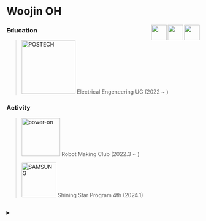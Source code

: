 <h1>Woojin OH</h1> 

<a href="https://linkedin.com/in/wjoh"><img align="right" width="40" src="https://github.com/owjxyz/owjxyz/blob/main/assets/linkedin.png?raw=true"></a>
<a href="https://www.instagram.com/owjxyz/"><img align="right" width="40" src="https://github.com/owjxyz/owjxyz/blob/main/assets/instagram.png?raw=true"></a>
<a href="mailto:owj1110@icloud.com"><img align="right" width="40" src="https://github.com/owjxyz/owjxyz/blob/main/assets/mail.png?raw=true"></a>

<h3>Education</h3>
<blockquote>
  <p>
    <a href="https://www.postech.ac.kr" target="_blank"><img width="140" alt="POSTECH" src="https://github.com/owjxyz/owjxyz/assets/89694988/7f185b88-cfbd-4b88-8e5e-9f2d4565268d"></a> Electrical Engeneering UG (2022 ~ )
  </p>
</blockquote>

<h3>Activity</h3>
<blockquote>
  <p>
    <a href="https://poweron.postech.ac.kr/" target="_blank"><img width="100" alt="power-on" src="https://github.com/power-on-github/power-on-github.github.io/blob/main/assets/poweron-text.svg"></a> Robot Making Club (2022.3 ~ )
  </p>
  <p>
    <a href="https://www.samsung-dsrecruit.com/recruits/notice/2024_winter_shiningstar/index.php" target="_blank"><img width="90" alt="SAMSUNG" src="https://github.com/owjxyz/owjxyz/assets/89694988/370e35f7-ff28-41eb-821f-6ac40f5af5a2"></a> Shining Star Program 4th (2024.1)
  </p>
  <!--<--p>
    <a href="https://rokaf.airforce.mil.kr/airforce/index.do" target="_blank"><img width="50" alt="ROKAF" src="https://github.com/owjxyz/owjxyz/assets/89694988/97f4a742-6483-4e80-a0f6-7e4bb0f12d17"></a> Republic of Korea Air Force (2024.9 ~ 2026.6)
  </p>-->
</blockquote>

<!--
<h3>Certification</h3>
<blockquote>
  <p>
    <a href="https://www.q-net.or.kr/" target="_blank"><img width="130" alt="정보처리기능사" src="https://github.com/owjxyz/owjxyz/assets/89694988/9b602ef3-d36b-4062-a7be-61b49ed3fa87"></a> Craftsman Information Processing (2024.4.17)
  </p>
</blockquote>
-->

<h2></h2>

<details>
  <summary></summary>
  
  <a href="https://github.com/anuraghazra/github-readme-stats">
    <img align="right" src="https://github-readme-stats.vercel.app/api/top-langs/?username=owjxyz&layout=compact" />
  </a>
  
  <h3>Studying</h3>
  <a href="https://www.arm.com/" target="_blank"><img src="https://img.shields.io/badge/arm Cortex-0091BD?style=badge&logo=arm&logoColor=white"/></a>
  <a href="" target="_blank"><img src="https://img.shields.io/badge/HTML5-E34F26?style=badge&logo=html5&logoColor=white"/></a>
  <a href="" target="_blank"><img src="https://img.shields.io/badge/CSS3-1572B6?style=badge&logo=css3&logoColor=white"/></a>
  <a href="" target="_blank"><img src="https://img.shields.io/badge/JavaScript-ffd200?style=badge&logo=javascript&logoColor=white"/></a>
  <a href="https://www.docker.com/" target="_blank"><img src="https://img.shields.io/badge/Docker-2496ED?style=badge&logo=docker&logoColor=white"/></a>
  
  <h3>Skills</h3>
  <a href="" target="_blank"><img src="https://img.shields.io/badge/C/C++-00599C?style=badge&logo=cplusplus&logoColor=white"/></a>
  <a href="https://www.python.org/" target="_blank"><img src="https://img.shields.io/badge/Python-3776AB?style=badge&logo=python&logoColor=white"/></a>
  <a href="https://jupyter.org/" target="_blank"><img src="https://img.shields.io/badge/Jupyter-F37626?style=badge&logo=jupyter&logoColor=white"/></a>
  <a href="https://www.arduino.cc/" target="_blank"><img src="https://img.shields.io/badge/Arduino-00878F?style=badge&logo=arduino&logoColor=white"/></a>
  <a href="https://www.raspberrypi.com/" target="_blank"><img src="https://img.shields.io/badge/Raspberry Pi-bc3657?style=badge&logo=raspberrypi&logoColor=white"/></a>
  
  <h3>Tools</h3>
  <a href="https://code.visualstudio.com/" target="_blank"><img src="https://img.shields.io/badge/VSCode-007ACC?style=badge&logo=visualstudiocode&logoColor=white"/></a>
  <a href="https://obsidian.md/" target="_blank"><img src="https://img.shields.io/badge/Obsidian-7C3AED?style=badge&logo=obsidian&logoColor=white"/></a>
  <a href="https://www.autodesk.com/products/fusion-360/" target="_blank"><img src="https://img.shields.io/badge/Fusion-orange?style=badge&logo=autodesk&logoColor=white"/></a>
  <a href="https://www.analog.com/en/lp/002/tools/ltspice-simulator-kr.html" target="_blank"><img src="https://img.shields.io/badge/LTspice-900028?style=badge&logo=ltspice&logoColor=white"/></a>
  <a href="https://github.com/"><img src="https://img.shields.io/badge/Github-181717?style=badge&logo=github&logoColor=white"/></a>
  <a href="https://www.adobe.com/products/photoshop.html" target="_blank"><img src="https://img.shields.io/badge/Photoshop-30a8ff?style=badge&logo=adobephotoshop&logoColor=001e36"/></a>

</details>
